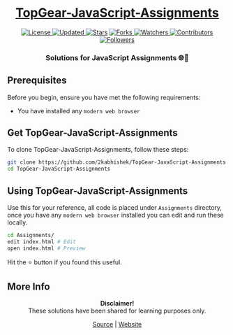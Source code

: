 <div align="center">

<h1><a href="https://2kabhishek.github.io/TopGear-JavaScript-Assignments">TopGear-JavaScript-Assignments</a></h1>

<a href="https://github.com/2KAbhishek/TopGear-JavaScript-Assignments/blob/master/LICENSE">
<img alt="License" src="https://img.shields.io/github/license/2kabhishek/TopGear-JavaScript-Assignments?style=plastic&color=white&label=License"> </a>

<a href="https://github.com/2KAbhishek/TopGear-JavaScript-Assignments/pulse">
<img alt="Updated" src="https://img.shields.io/github/last-commit/2kabhishek/TopGear-JavaScript-Assignments?style=plastic&color=e30724&label=Updated"> </a>

<a href="https://github.com/2KAbhishek/TopGear-JavaScript-Assignments/stargazers">
<img alt="Stars" src="https://img.shields.io/github/stars/2kabhishek/TopGear-JavaScript-Assignments?style=plastic&color=00d451&label=Stars"></a>

<a href="https://github.com/2KAbhishek/TopGear-JavaScript-Assignments/network/members">
<img alt="Forks" src="https://img.shields.io/github/forks/2kabhishek/TopGear-JavaScript-Assignments?style=plastic&color=1688f0&label=Forks"> </a>

<a href="https://github.com/2KAbhishek/TopGear-JavaScript-Assignments/watchers">
<img alt="Watchers" src="https://img.shields.io/github/watchers/2kabhishek/TopGear-JavaScript-Assignments?style=plastic&color=ff5500&label=Watchers"> </a>

<a href="https://github.com/2KAbhishek/TopGear-JavaScript-Assignments/graphs/contributors">
<img alt="Contributors" src="https://img.shields.io/github/contributors/2kabhishek/TopGear-JavaScript-Assignments?style=plastic&color=f0f&label=Contributors"> </a>

<a href="https://github.com/2KAbhishek?tab=followers">
<img alt="Followers" src="https://img.shields.io/github/followers/2kabhishek?color=222&style=plastic&label=Followers"> </a>

<h3>Solutions for JavaScript Assignments 🌐📃</h3>

</div>

## Prerequisites

Before you begin, ensure you have met the following requirements:

- You have installed any `modern web browser`

## Get TopGear-JavaScript-Assignments

To clone TopGear-JavaScript-Assignments, follow these steps:

```bash
git clone https://github.com/2kabhishek/TopGear-JavaScript-Assignments
cd TopGear-JavaScript-Assignments
```

## Using TopGear-JavaScript-Assignments

Use this for your reference, all code is placed under `Assignments` directory, once you have any `modern web browser` installed you can edit and run these locally.

```bash
cd Assignments/
edit index.html # Edit
open index.html # Preview
```

Hit the ⭐ button if you found this useful.

## More Info

<div align="center">

<strong>Disclaimer!</strong><br>
These solutions have been shared for learning purposes only. <br>

<a href="https://github.com/2KAbhishek/TopGear-JavaScript-Assignments">Source</a> |
<a href="https://2kabhishek.github.io/TopGear-JavaScript-Assignments">Website</a>

</div>

